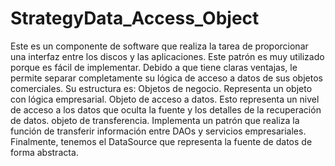 # StrategyData_Access_Object
Este es un componente de software que realiza la tarea de proporcionar una interfaz entre los discos y las aplicaciones. Este patrón es muy utilizado porque es fácil de implementar. Debido a que tiene claras ventajas, le permite separar completamente su lógica de acceso a datos de sus objetos comerciales. Su estructura es:
Objetos de negocio. Representa un objeto con lógica empresarial. Objeto de acceso a datos. Esto representa un nivel de acceso a los datos que oculta la fuente y los detalles de la recuperación de datos. objeto de transferencia. Implementa un patrón que realiza la función de transferir información entre DAOs y servicios empresariales. Finalmente, tenemos el DataSource que representa la fuente de datos de forma abstracta.
